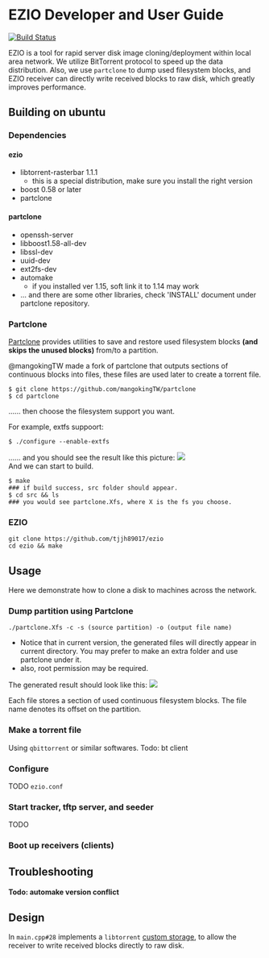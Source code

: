 # EZIO Developer and User Guide

[![Build Status](https://travis-ci.org/tjjh89017/ezio.svg?branch=master)](https://travis-ci.org/tjjh89017/ezio)

EZIO is a tool for rapid server disk image cloning/deployment within local area network. We utilize BitTorrent protocol to speed up the data distribution. Also, we use `partclone` to dump used filesystem blocks, and EZIO receiver can directly write received blocks to raw disk, which greatly improves performance. 
## Building on ubuntu
### Dependencies
#### ezio
- libtorrent-rasterbar 1.1.1
  - this is a special distribution, make sure you install the right version
- boost 0.58 or later
- partclone
#### partclone
- openssh-server 
- libboost1.58-all-dev 
- libssl-dev 
- uuid-dev 
- ext2fs-dev 
- automake 
  - if you installed ver 1.15, soft link it to 1.14 may work
- ... and there are some other libraries, check 'INSTALL' document under partclone repository.

### Partclone

[Partclone](http://partclone.org/) provides utilities to save and restore used filesystem blocks **(and skips the unused blocks)** from/to a partition.

@mangokingTW made a fork of partclone that outputs sections of continuous blocks into files, these files are used later to create a torrent file.

    $ git clone https://github.com/mangokingTW/partclone
    $ cd partclone 
...... then choose the filesystem support you want. 

For example, extfs suppoort:

    $ ./configure --enable-extfs
    
...... and you should see the result like this picture:
![](https://i.imgur.com/KJ9f5Ie.png)
<br>
And we can start to build.

    $ make
    ### if build success, src folder should appear.
    $ cd src && ls
    ### you would see partclone.Xfs, where X is the fs you choose.
    
    

### EZIO


    git clone https://github.com/tjjh89017/ezio
    cd ezio && make
    
## Usage

Here we demonstrate how to clone a disk to machines across the network.

### Dump partition using Partclone

    ./partclone.Xfs -c -s (source partition) -o (output file name)
    
- Notice that in current version, the generated files will directly appear in current directory. You may prefer to make an extra folder and use partclone under it.
- also, root permission may be required.

The generated result should look like this:
![](https://i.imgur.com/8o815PL.png)

Each file stores a section of used continuous filesystem blocks. The file name denotes its offset on the partition.

### Make a torrent file

Using `qbittorrent` or similar softwares.
Todo: bt client

### Configure

TODO `ezio.conf`

### Start tracker, tftp server, and seeder

TODO

### Boot up receivers (clients)

## Troubleshooting
#### Todo: automake version conflict

## Design

In `main.cpp#28` implements a `libtorrent` [custom storage](http://libtorrent.org/reference-Custom_Storage.html#overview), to allow the receiver to write received blocks directly to raw disk.



